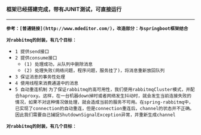 #### 框架已经搭建完成，带有JUNIT测试，可直接运行

------------



**`参考：[普通链接](http://www.mdeditor.com/)，改造部分：与springboot框架结合`**

__`对rabbitmq的封装，有几个目标：`__
- `1 提供send接口`
- `2 提供consume接口`
    - `(1) 处理成功，从队列中删除消息`
    - `(2) 处理失败(网络问题，程序问题，服务挂了)，将消息重新放回队列`
- `3 保证消息的事务性处理`
- `4 使用线程来消费通道中的消息`
- `5 自动重连机制`
  `为了保证rabbitmq的高可用性，我们使用rabbitmqCluster模式，并配合haproxy。这样，在一台机器down掉时或者网络发生抖动时，就会发生当前连接失败的情况，如果不对这种情况做处理，就会造成当前的服务不可用。在spring-rabbitmq中，已实现了connection的自动重连，但是connection重连后，channel的状态并不正确。因此我们需要自己捕捉ShutdownSignalException异常，并重新生成channel`
  
  
__`对rabbitmq的封装，有几个目标：`__